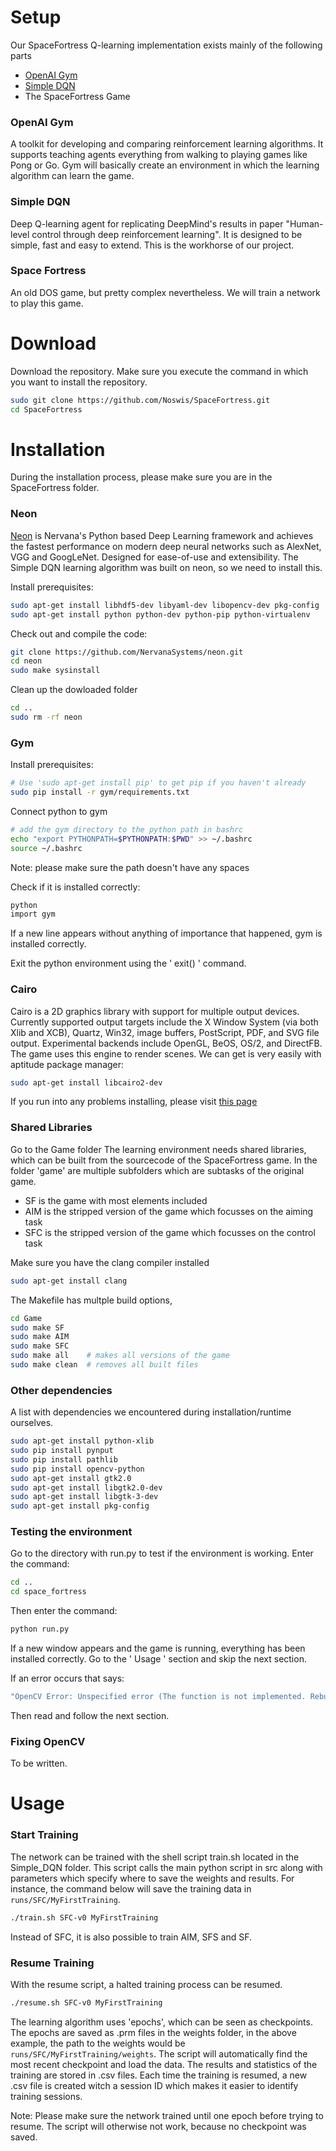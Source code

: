 # Setup
Our SpaceFortress Q-learning implementation exists mainly of the following parts
* [OpenAI Gym](https://gym.openai.com/)
* [Simple DQN](https://github.com/tambetm/simple_dqn)
* The SpaceFortress Game

### OpenAI Gym
A toolkit for developing and comparing reinforcement learning algorithms. It supports teaching agents everything from walking to playing games like Pong or Go.
Gym will basically create an environment in which the learning algorithm can learn the game.

### Simple DQN
Deep Q-learning agent for replicating DeepMind's results in paper "Human-level control through deep reinforcement learning". It is designed to be simple, fast and easy to extend. This is the workhorse of our project.

### Space Fortress
An old DOS game, but pretty complex nevertheless. We will train a network to play this game.

# Download
Download the repository. Make sure you execute the command in which you want to install the repository.
```sh
sudo git clone https://github.com/Noswis/SpaceFortress.git 
cd SpaceFortress
```

# Installation
During the installation process, please make sure you are in the SpaceFortress folder.
### Neon
[Neon](https://github.com/NervanaSystems/neon) is Nervana's Python based Deep Learning framework and achieves the fastest performance on modern deep neural networks such as AlexNet, VGG and GoogLeNet. Designed for ease-of-use and extensibility. The Simple DQN learning algorithm was built on neon, so we need to install this.

Install prerequisites:
```sh
sudo apt-get install libhdf5-dev libyaml-dev libopencv-dev pkg-config
sudo apt-get install python python-dev python-pip python-virtualenv
```

Check out and compile the code:

```sh
git clone https://github.com/NervanaSystems/neon.git
cd neon
sudo make sysinstall
```
Clean up the dowloaded folder
```sh
cd ..
sudo rm -rf neon
```
### Gym
Install prerequisites:
```sh
# Use 'sudo apt-get install pip' to get pip if you haven't already
sudo pip install -r gym/requirements.txt
```
Connect python to gym
```sh
# add the gym directory to the python path in bashrc
echo "export PYTHONPATH=$PYTHONPATH:$PWD" >> ~/.bashrc
source ~/.bashrc
```
Note: please make sure the path doesn't have any spaces

Check if it is installed correctly:
```sh
python
import gym
```

If a new line appears without anything of importance that happened, gym is installed correctly.

Exit the python environment using the ' exit() ' command.
### Cairo
Cairo is a 2D graphics library with support for multiple output devices. Currently supported output targets include the X Window System (via both Xlib and XCB), Quartz, Win32, image buffers, PostScript, PDF, and SVG file output. Experimental backends include OpenGL, BeOS, OS/2, and DirectFB. The game uses this engine to render scenes. We can get is very easily with aptitude package manager:

```sh
sudo apt-get install libcairo2-dev
```
If you run into any problems installing, please visit [this page](https://www.cairographics.org/download/)
### Shared Libraries
Go to the Game folder
The learning environment needs shared libraries, which can be built from the sourcecode of the SpaceFortress game. In the folder 'game' are multiple subfolders which are subtasks of the original game.
* SF is the game with most elements included 
* AIM is the stripped version of the game which focusses on the aiming task
* SFC is the stripped version of the game which focusses on the control task

Make sure you have the clang compiler installed
```sh
sudo apt-get install clang
```

The Makefile has multple build options,
```sh
cd Game
sudo make SF
sudo make AIM
sudo make SFC
sudo make all    # makes all versions of the game
sudo make clean  # removes all built files
```

### Other dependencies
A list with dependencies we encountered during installation/runtime ourselves.
```sh
sudo apt-get install python-xlib
sudo pip install pynput
sudo pip install pathlib
sudo pip install opencv-python
sudo apt-get install gtk2.0
sudo apt-get install libgtk2.0-dev
sudo apt-get install libgtk-3-dev
sudo apt-get install pkg-config
```

### Testing the environment
Go to the directory with run.py to test if the environment is working. Enter the command:
```sh
cd ..
cd space_fortress
```
Then enter the command:
```sh
python run.py
```
If a new window appears and the game is running, everything has been installed correctly.
Go to the ' Usage ' section and skip the next section.

If an error occurs that says:
```sh
"OpenCV Error: Unspecified error (The function is not implemented. Rebuild the library with Windows, GTK+ 2.x or Carbon support. If you are on Ubuntu or Debian, install libgtk2.0-dev and pkg-config, then re-run cmake or configure script) in cvNamedWindow, file /io/opencv/modules/highui/src/window.cpp, line 565" 
```

Then read and follow the next section.

### Fixing OpenCV

To be written.


# Usage

### Start Training
The network can be trained with the shell script train.sh located in the Simple_DQN folder. This script calls
the main python script in src along with parameters which specify where to save the weights and results. For instance, the command below will save the training data in ``runs/SFC/MyFirstTraining``.
```sh
./train.sh SFC-v0 MyFirstTraining
```
Instead of SFC, it is also possible to train AIM, SFS and SF.
### Resume Training
With the resume script, a halted training process can be resumed.
```sh
./resume.sh SFC-v0 MyFirstTraining
```
The learning algorithm uses 'epochs', which can be seen as checkpoints. The epochs are saved as .prm files in the weights folder, in the above example, the path to the weights would be ``runs/SFC/MyFirstTraining/weights``. The script will automatically find the most recent checkpoint and load the data. The results and statistics of the training are stored in .csv files. Each time the training is resumed, a new .csv file is created witch a session ID which makes it easier to identify training sessions.

Note: Please make sure the network trained until one epoch before trying to resume. The script will otherwise not work, because no checkpoint was saved.

